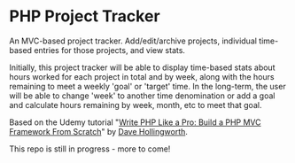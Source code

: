 # PHP Project Tracker
An MVC-based project tracker. Add/edit/archive projects, individual time-based entries for those projects, and view stats.

Initially, this project tracker will be able to display time-based stats about hours worked for each project in total and by week, along with the hours remaining to meet a weekly 'goal' or 'target' time. In the long-term, the user will be able to change 'week' to another time denomination or add a goal and calculate hours remaining by week, month, etc to meet that goal.

Based on the Udemy tutorial "[Write PHP Like a Pro: Build a PHP MVC Framework From Scratch](https://www.udemy.com/php-mvc-from-scratch/)" by [Dave Hollingworth](https://github.com/daveh/php-mvc).

This repo is still in progress - more to come!